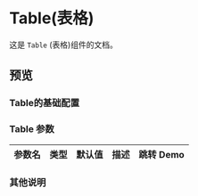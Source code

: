# Table(表格)

这是 `Table` (表格)组件的文档。
## 预览
<preview path="../../demos/table/table.vue" title="基本使用" description=" "></preview>


### Table的基础配置

### Table 参数

| 参数名      | 类型                       | 默认值 | 描述                                                                                | 跳转 Demo                                 |
| :---------- | :------------------------- | :----- | :---------------------------------------------------------------------------------- | :---------------------------------------- |
                                           

### 其他说明
